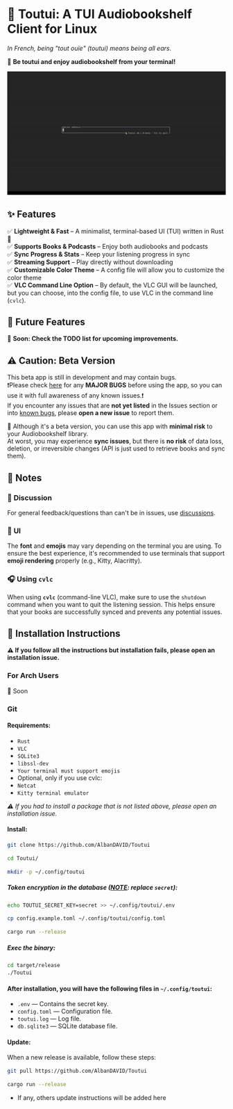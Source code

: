 # 🦜 Toutui: A TUI Audiobookshelf Client for Linux  
<em>In French, being "tout ouïe" (toutui) means being all ears.</em>

🚀 **Be toutui and enjoy audiobookshelf from your terminal!**  

![🎬 Demo](assets/demo_1.gif)  

## ✨ Features  
✅ **Lightweight & Fast** – A minimalist, terminal-based UI (TUI) written in Rust 🦀  
✅ **Supports Books & Podcasts** – Enjoy both audiobooks and podcasts  
✅ **Sync Progress & Stats** – Keep your listening progress in sync  
✅ **Streaming Support** – Play directly without downloading  
✅ **Customizable Color Theme** – A config file will allow you to customize the color theme  
✅ **VLC Command Line Option** – By default, the VLC GUI will be launched, but you can choose, into the config file, to use VLC in the command line (`cvlc`). 


## 🔮 Future Features  
🚧 **Soon: Check the TODO list for upcoming improvements.**  

## ⚠️ Caution: Beta Version  
This beta app is still in development and may contain bugs.  
❗Please check [here](https://github.com/AlbanDAVID/Toutui/blob/main/known_bugs.md) for any **MAJOR BUGS** before using the app, so you can use it with full awareness of any known issues.❗  
If you encounter any issues that are **not yet listed** in the Issues section or into [known bugs](https://github.com/AlbanDAVID/Toutui/blob/main/known_bugs.md), please **open a new issue** to report them.  

🔐 Although it's a beta version, you can use this app with **minimal risk** to your Audiobookshelf library.  
At worst, you may experience **sync issues**, but there is **no risk** of data loss, deletion, or irreversible changes (API is just used to retrieve books and sync them).

## 📝 Notes
### 💬 **Discussion**
For general feedback/questions than can't be in issues, use [discussions](https://github.com/AlbanDAVID/Toutui/discussions).

### 🎨 **UI**
The **font** and **emojis** may vary depending on the terminal you are using.
To ensure the best experience, it's recommended to use terminals that support **emoji rendering** properly (e.g., Kitty, Alacritty).

### 🎧 **Using `cvlc`**
When using **`cvlc`** (command-line VLC), make sure to use the `shutdown` command when you want to quit the listening session.
This helps ensure that your books are successfully synced and prevents any potential issues.

## 🚨 Installation Instructions

**⚠️ If you follow all the instructions but installation fails, please open an installation issue.**

### For Arch Users
🚧 Soon

### Git

#### **Requirements:**
- `Rust`
- `VLC`
- `SQLite3`
- `libssl-dev`
- `Your terminal must support emojis`
- Optional, only if you use cvlc:
- `Netcat`
- `Kitty terminal emulator`

*⚠️ If you had to install a package that is not listed above, please open an installation issue.*

#### **Install:**
```bash
git clone https://github.com/AlbanDAVID/Toutui
```
```bash
cd Toutui/
```
```bash
mkdir -p ~/.config/toutui
```

##### Token encryption in the database (<u>**NOTE**</u>: replace `secret`):

```bash
echo TOUTUI_SECRET_KEY=secret >> ~/.config/toutui/.env
```
```bash
cp config.example.toml ~/.config/toutui/config.toml
```
```bash
cargo run --release
```
##### Exec the binary:
```bash
cd target/release
./Toutui
```

#### After installation, you will have the following files in `~/.config/toutui`:
- `.env` — Contains the secret key.
- `config.toml` — Configuration file.
- `toutui.log` — Log file.
- `db.sqlite3` — SQLite database file.

#### **Update:**

When a new release is available, follow these steps:

```bash
git pull https://github.com/AlbanDAVID/Toutui
```
```bash
cargo run --release
```
- If any, others update instructions will be added here



